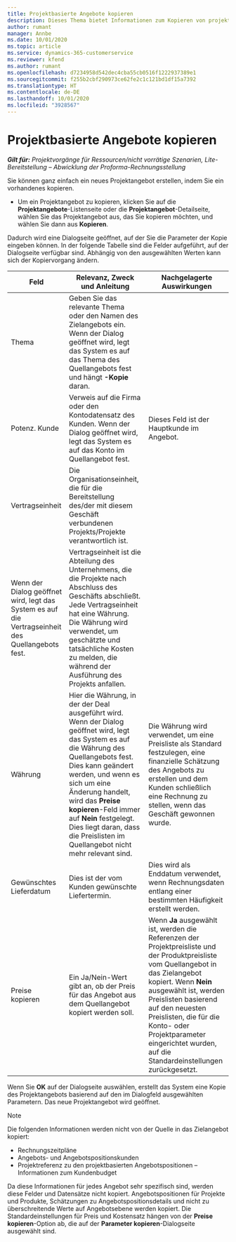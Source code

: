```yaml
---
title: Projektbasierte Angebote kopieren
description: Dieses Thema bietet Informationen zum Kopieren von projektbasierten Angeboten in Project Operations.
author: rumant
manager: Annbe
ms.date: 10/01/2020
ms.topic: article
ms.service: dynamics-365-customerservice
ms.reviewer: kfend
ms.author: rumant
ms.openlocfilehash: d7234958d542dec4cba55cb0516f1222937389e1
ms.sourcegitcommit: f255b2cbf290973ce62fe2c1c121bd1df15a7392
ms.translationtype: HT
ms.contentlocale: de-DE
ms.lasthandoff: 10/01/2020
ms.locfileid: "3928567"
---
```

# <a name="copy-project-based-quotes"></a>Projektbasierte Angebote kopieren

_**Gilt für:** Projektvorgänge für Ressourcen/nicht vorrätige Szenarien, Lite-Bereitstellung – Abwicklung der Proforma-Rechnungsstellung_

Sie können ganz einfach ein neues Projektangebot erstellen, indem Sie ein vorhandenes kopieren. 

- Um ein Projektangebot zu kopieren, klicken Sie auf die **Projektangebote**-Listenseite oder die **Projektangebot**-Detailseite, wählen Sie das Projektangebot aus, das Sie kopieren möchten, und wählen Sie dann aus **Kopieren**.

Dadurch wird eine Dialogseite geöffnet, auf der Sie die Parameter der Kopie eingeben können. In der folgende Tabelle sind die Felder aufgeführt, auf der Dialogseite verfügbar sind. Abhängig von den ausgewählten Werten kann sich der Kopiervorgang ändern.

| **Feld** | **Relevanz, Zweck und Anleitung** | **Nachgelagerte Auswirkungen** |
| --- | --- | --- |
| Thema | Geben Sie das relevante Thema oder den Namen des Zielangebots ein. Wenn der Dialog geöffnet wird, legt das System es auf das Thema des Quellangebots fest und hängt **-Kopie** daran. | |
| Potenz. Kunde | Verweis auf die Firma oder den Kontodatensatz des Kunden. Wenn der Dialog geöffnet wird, legt das System es auf das Konto im Quellangebot fest. | Dieses Feld ist der Hauptkunde im Angebot. |
| Vertragseinheit | Die Organisationseinheit, die für die Bereitstellung des/der mit diesem Geschäft verbundenen Projekts/Projekte verantwortlich ist.
Wenn der Dialog geöffnet wird, legt das System es auf die Vertragseinheit des Quellangebots fest. | Vertragseinheit ist die Abteilung des Unternehmens, die die Projekte nach Abschluss des Geschäfts abschließt. Jede Vertragseinheit hat eine Währung. Die Währung wird verwendet, um geschätzte und tatsächliche Kosten zu melden, die während der Ausführung des Projekts anfallen. |
| Währung | Hier die Währung, in der der Deal ausgeführt wird. Wenn der Dialog geöffnet wird, legt das System es auf die Währung des Quellangebots fest. Dies kann geändert werden, und wenn es sich um eine Änderung handelt, wird das **Preise kopieren**-Feld immer auf **Nein** festgelegt. Dies liegt daran, dass die Preislisten im Quellangebot nicht mehr relevant sind. | Die Währung wird verwendet, um eine Preisliste als Standard festzulegen, eine finanzielle Schätzung des Angebots zu erstellen und dem Kunden schließlich eine Rechnung zu stellen, wenn das Geschäft gewonnen wurde. |
| Gewünschtes Lieferdatum | Dies ist der vom Kunden gewünschte Liefertermin. | Dies wird als Enddatum verwendet, wenn Rechnungsdaten entlang einer bestimmten Häufigkeit erstellt werden. |
| Preise kopieren | Ein Ja/Nein-Wert gibt an, ob der Preis für das Angebot aus dem Quellangebot kopiert werden soll. | Wenn **Ja** ausgewählt ist, werden die Referenzen der Projektpreisliste und der Produktpreisliste vom Quellangebot in das Zielangebot kopiert. Wenn **Nein** ausgewählt ist, werden Preislisten basierend auf den neuesten Preislisten, die für die Konto- oder Projektparameter eingerichtet wurden, auf die Standardeinstellungen zurückgesetzt. |

Wenn Sie **OK** auf der Dialogseite auswählen, erstellt das System eine Kopie des Projektangebots basierend auf den im Dialogfeld ausgewählten Parametern. Das neue Projektangebot wird geöffnet. 

> [!NOTE]
> Die folgenden Informationen werden nicht von der Quelle in das Zielangebot kopiert:
>
> - Rechnungszeitpläne
> - Angebots- und Angebotspositionskunden
> - Projektreferenz zu den projektbasierten Angebotspositionen – Informationen zum Kundenbudget
>
>Da diese Informationen für jedes Angebot sehr spezifisch sind, werden diese Felder und Datensätze nicht kopiert. Angebotspositionen für Projekte und Produkte, Schätzungen zu Angebotspositionsdetails und nicht zu überschreitende Werte auf Angebotsebene werden kopiert. Die Standardeinstellungen für Preis und Kostensatz hängen von der **Preise kopieren**-Option ab, die auf der **Parameter kopieren**-Dialogseite ausgewählt sind.
